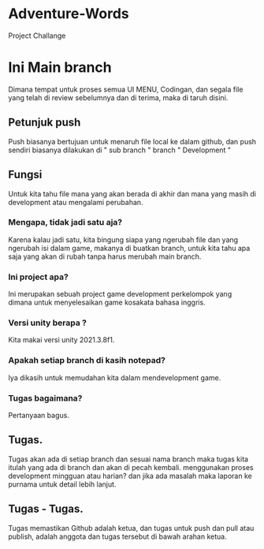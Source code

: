 # Adventure-Words
Project Challange

# Ini Main branch
Dimana tempat untuk proses semua UI MENU, Codingan, dan segala file yang telah di review sebelumnya dan di terima, maka di taruh disini.

## Petunjuk push
Push biasanya bertujuan untuk menaruh file local ke dalam github, dan push sendiri biasanya dilakukan di " sub branch " branch " Development " <br/>


## Fungsi
Untuk kita tahu file mana yang akan berada di akhir dan mana yang masih di development atau mengalami perubahan.

### Mengapa, tidak jadi satu aja?
Karena kalau jadi satu, kita bingung siapa yang ngerubah file dan yang ngerubah isi dalam game, makanya di buatkan branch, untuk kita tahu apa saja yang akan di rubah
tanpa harus merubah main branch.

### Ini project apa?
Ini merupakan sebuah project game development perkelompok yang dimana untuk menyelesaikan game kosakata bahasa inggris. <br/>

### Versi unity berapa ?
Kita makai versi unity 2021.3.8f1.

### Apakah setiap branch di kasih notepad?
Iya dikasih untuk memudahan kita dalam mendevelopment game.

### Tugas bagaimana?
Pertanyaan bagus.

## Tugas.
Tugas akan ada di setiap branch dan sesuai nama branch maka tugas kita itulah yang ada di branch dan akan di pecah kembali.
menggunakan proses development mingguan atau harian? dan jika ada masalah maka laporan ke purnama untuk detail lebih lanjut.

## Tugas - Tugas.
Tugas memastikan Github adalah ketua, dan tugas untuk push dan pull atau publish, adalah anggota dan tugas tersebut di bawah arahan ketua.

